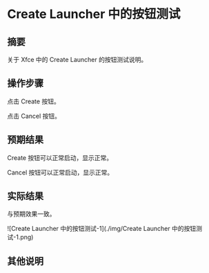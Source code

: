 # Create Launcher 中的按钮测试

## 摘要

关于 Xfce 中的 Create Launcher 的按钮测试说明。

## 操作步骤

点击 Create 按钮。

点击 Cancel 按钮。

## 预期结果

Create 按钮可以正常启动，显示正常。

Cancel 按钮可以正常启动，显示正常。

## 实际结果

与预期效果一致。

![Create Launcher 中的按钮测试-1](./img/Create Launcher 中的按钮测试-1.png)


## 其他说明
